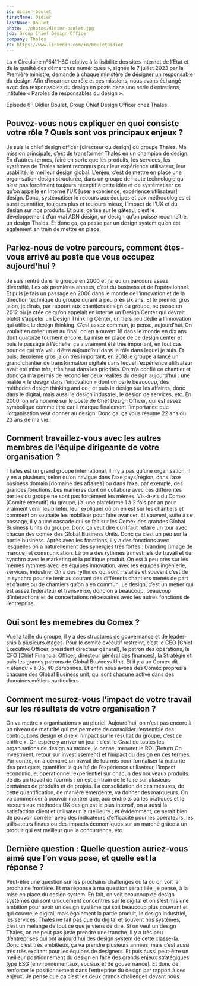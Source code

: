 ```yaml
---
id: didier-boulet
firstName: Didier
lastName: Boulet
photo: ./photos/didier-boulet.jpg
job: Group Chief Design Officer
company: Thales
rs: https://www.linkedin.com/in/bouletdidier
---
```


<p class="fr-text--lead">La «&nbsp;Circulaire n°6411-SG relative à la lisibilité des sites internet de l’État et de la qualité des démarches numériques&nbsp;», signée le 7 juillet 2023 par la Première ministre, demande à chaque ministère de désigner un responsable du design. Afin d’incarner ce rôle et ces missions, nous avons échangé avec des responsables du design en poste dans une série d’entretiens, intitulée «&nbsp;Paroles de responsables du design&nbsp;».</p><p class="fr-text--lead">Épisode 6&nbsp;: Didier Boulet, <span lang="en">Group Chief Design Officer</span> chez Thales.</p>


<h2 class="fr-h6">Pouvez-vous nous expliquer en quoi consiste votre rôle&nbsp;? Quels sont vos principaux enjeux&nbsp;?</h2>

Je suis le <span lang="en">chief design officer</span> [directeur du design] du groupe Thales. Ma mission principale, c’est de transformer Thales en un champion de design. En d’autres termes, faire en sorte que les produits, les services, les systèmes de Thales soient reconnus pour leur expérience utilisateur, leur usabilité, le meilleur design global. L’enjeu, c’est de mettre en place une organisation design structurée, dans un groupe de haute technologie qui n’est pas forcément toujours réceptif à cette idée et de systématiser ce qu’on appelle en interne l’UX [<span lang="en">user experience</span>, expérience utilisateur] design. Donc, systématiser le recours aux équipes et aux méthodologies et aussi quantifier, toujours plus et toujours mieux, l’impact de l’UX et du design sur nos produits. Et puis, cerise sur le gâteau, c’est le développement d’un vrai ADN design, un design qu’on puisse reconnaître, un design Thales. Et donc ça, ça passe par un <span lang="en">design system</span> qu’on est également en train de mettre en place.


<h2 class="fr-h6">Parlez-nous de votre parcours, comment êtes-vous arrivé au poste que vous occupez aujourd’hui&nbsp;?</h2>

Je suis rentré dans le groupe en 2000 et j’ai eu un parcours assez diversifié. Les six premières années, c’est du business et de l’opérationnel. Et puis je fais un passage en 2006 dans le monde de l’innovation et de la direction technique du groupe durant à peu près six ans. Et le premier gros jalon, je dirais, par rapport aux chantiers design du groupe, se passe en 2012 où je crée ce qu’on appelait en interne un <span lang="en">Design Center</span> qui devrait plutôt s’appeler un <span lang="en">Design Thinking Center</span>, un tiers lieu dédié à l’innovation qui utilise le <span lang="en">design thinking</span>. C’est assez commun, je pense, aujourd’hui. On voulait en créer un et au final, on en a ouvert 18 dans le monde en dix ans dont quatorze tournent encore. La mise en place de ce <span lang="en">design center</span> et puis le passage à l’échelle, ça a vraiment été très important, en tout cas pour ce qui m’a valu d’être aujourd’hui dans le rôle dans lequel je suis. Et puis, deuxième gros jalon très important, en 2018 le groupe a lancé un grand chantier de transformation digitale dans lequel l’expérience utilisateur avait été mise très, très haut dans les priorités. On m’a confié ce chantier et donc ça m’a permis de réconcilier deux réalités du design aujourd’hui&nbsp;: une réalité «&nbsp;le design dans l’innovation&nbsp;» dont on parle beaucoup, des méthodes <span lang="en">design thinking and co&nbsp;</span>; et puis le design sur les affaires, donc dans le digital, mais aussi le design industriel, le design de services, etc. En 2000, on m’a nommé sur le poste de Chef <span lang="en">Design Officer</span>, qui est assez symbolique comme titre car il marque finalement l’importance que l’organisation veut donner au design. Donc ça, ça vous résume 22 ans ou 23 ans de ma vie.


<h2 class="fr-h6">Comment travaillez-vous avec les autres membres de l’équipe dirigeante de votre organisation&nbsp;?</h2>

Thales est un grand groupe international, il n’y a pas qu’une organisation, il y en a plusieurs, selon qu’on navigue dans l’axe pays/région, dans l’axe <span lang="en">business domain</span> [domaine des affaires] ou dans l’axe, par exemple, des grandes fonctions. Les manières dont on collabore avec ces différentes parties du groupe ne sont pas forcément les mêmes. Vis-à-vis du Comex [Comité exécutif] du groupe, j’ai une plateforme 1 à 2 fois par an pour vraiment venir les briefer, leur expliquer où on en est sur les chantiers et comment on souhaite les mobiliser pour faire avancer. Et souvent, suite à ce passage, il y a une cascade qui se fait sur les Comex des grandes <span lang="en">Global Business Units</span> du groupe. Donc ça veut dire qu’il faut refaire un tour avec chacun des comex des <span lang="en">Global Business Units</span>. Donc ça c’est un peu sur la partie business. Après avec les fonctions, il y a des fonctions avec lesquelles on a naturellement des synergies très fortes&nbsp;: <span lang="en">branding</span> [image de marque] et communication. Là on a des rythmes trimestriels de travail et de synchro avec le marketing et la politique produit. On est à peu près sur les mêmes rythmes avec les équipes innovation, avec les équipes ingénierie, services, industrie. On a des rythmes qui sont installés et souvent c’est de la synchro pour se tenir au courant des différents chantiers menés de part et d’autre ou de chantiers qu’on a en commun. Le design, c’est un métier qui est assez fédérateur et transverse, donc on a beaucoup, beaucoup d’interactions et de concertations nécessaires avec les autres fonctions de l’entreprise. 

<h2 class="fr-h6">Qui sont les memebres du Comex&nbsp;?</h2> 

Vue la taille du groupe, il y a des structures de gouvernance et de <span lang="en">leadership</span> à plusieurs étages. Pour le comité exécutif restreint, c’est le <span lang="en">CEO [Chief Executive Officer</span>, président directeur général], le patron des opérations, le <span lang="en">CFO [Chief Financial Officer</span>, directeur général des finances], la Stratégie et puis les grands patrons de <span lang="en">Global Business Unit</span>. Et il y a un Comex dit «&nbsp;étendu&nbsp;» à 35, 40 personnes. Et enfin nous avons des Comex propres à chacune des <span lang="en">Global Business unit</span>, qui sont chacune active dans des domaines métiers particuliers. 


<h2 class="fr-h6">Comment mesurez-vous l’impact de votre travail sur les résultats de votre organisation&nbsp;?</h2>

On va mettre «&nbsp;organisations&nbsp;» au pluriel. Aujourd’hui, on n’est pas encore à un niveau de maturité qui me permette de consolider l’ensemble des contributions design et dire «&nbsp;l’impact sur le résultat du groupe, c’est ce chiffre&nbsp;». On espère y arriver un jour :&nbsp;c’est le Graal de toutes les organisations de design au monde, je pense, mesurer le <span lang="en">ROI [Return On Investment</span>, retour sur investissement] et l’impact du design en ces termes. Par contre, on a démarré un travail de fourmis pour formaliser la maturité des pratiques, quantifier la qualité de l’expérience utilisateur, l’impact économique, opérationnel, expérientiel sur chacun des nouveaux produits. Je dis un travail de fourmis&nbsp;: on est en train de le faire sur plusieurs centaines de produits et de projets. La consolidation de ces mesures, de cette quantification, de manière émergente, va donner des marqueurs. On va commencer à pouvoir montrer que, aux endroits où les pratiques et le recours aux méthodes <span lang="en">UX design</span> est le plus intensif, on a aussi la satisfaction client et utilisateur la meilleure&nbsp;; et évidemment, ce serait bien de pouvoir corréler avec des indicateurs d’efficacité pour les opérateurs, les utilisateurs finaux ou des impacts économiques sur un marché grâce à un produit qui est meilleur que la concurrence, etc.


<h2 class="fr-h6">Dernière question&nbsp;: Quelle question auriez-vous aimé que l’on vous pose, et quelle est la réponse&nbsp;?</h2>

Peut-être une question sur les prochains challenges ou là où on voit la prochaine frontière. Et ma réponse à ma question serait liée, je pense, à la mise en place du <span lang="en">design system</span>. En fait, on voit beaucoup de design systèmes qui sont uniquement concentrés sur le digital et on s’est mis une ambition pour avoir un design système qui soit beaucoup plus couvrant et qui couvre le digital, mais également la partie produit, le design industriel, les services. Thales ne fait pas que du digital et souvent nos systèmes, c’est un mélange de tout ce que je viens de dire. Si on veut un design Thales, on ne peut pas juste prendre une tranche. Il y a très peu d’entreprises qui ont aujourd’hui des <span lang="en">design system</span> de cette classe-là. Donc c’est très ambitieux, ça va prendre plusieurs années, mais c’est aussi très très excitant pour les équipes de designers. Et puis aussi peut-être un meilleur positionnement du design en face des grands enjeux stratégiques type ESG [environnementaux, sociaux et de gouvernance]. Et donc de renforcer le positionnement dans l’entreprise du design par rapport à ces enjeux. Je pense que ça c’est les deux grands challenges devant nous.
